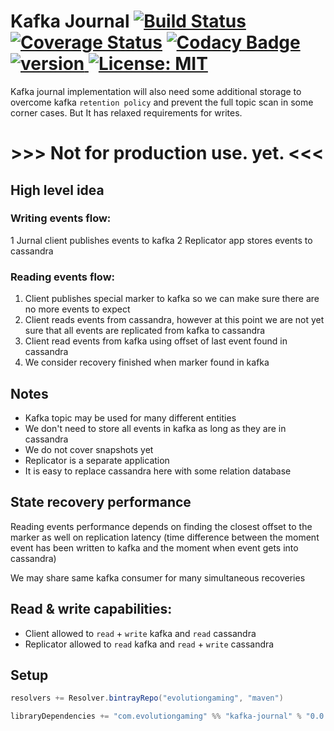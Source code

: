# Kafka Journal [![Build Status](https://travis-ci.org/evolution-gaming/kafka-journal.svg)](https://travis-ci.org/evolution-gaming/kafka-journal) [![Coverage Status](https://coveralls.io/repos/evolution-gaming/kafka-journal/badge.svg)](https://coveralls.io/r/evolution-gaming/kafka-journal) [![Codacy Badge](https://api.codacy.com/project/badge/Grade/fab03059b5f94fa5b1e7ad7bddfe8b07)](https://www.codacy.com/app/evolution-gaming/kafka-journal?utm_source=github.com&amp;utm_medium=referral&amp;utm_content=evolution-gaming/kafka-journal&amp;utm_campaign=Badge_Grade) [ ![version](https://api.bintray.com/packages/evolutiongaming/maven/kafka-journal/images/download.svg) ](https://bintray.com/evolutiongaming/maven/kafka-journal/_latestVersion) [![License: MIT](https://img.shields.io/badge/License-MIT-yellowgreen.svg)](https://opensource.org/licenses/MIT)

Kafka journal implementation will also need some additional storage to overcome kafka `retention policy` and prevent the full topic scan in some corner cases. 
But It has relaxed requirements for writes.

# >>> Not for production use. yet. <<<


## High level idea

### Writing events flow:

1 Jurnal client publishes events to kafka
2 Replicator app stores events to cassandra


### Reading events flow: 

1. Client publishes special marker to kafka so we can make sure there are no more events to expect
2. Client reads events from cassandra, however at this point we are not yet sure that all events are replicated from kafka to cassandra
3. Client read events from kafka using offset of last event found in cassandra
4. We consider recovery finished when marker found in kafka


## Notes

* Kafka topic may be used for many different entities
* We don't need to store all events in kafka as long as they are in cassandra
* We do not cover snapshots yet
* Replicator is a separate application
* It is easy to replace cassandra here with some relation database


## State recovery performance

Reading events performance depends on finding the closest offset to the marker as well on replication latency (time difference between the moment event has been written to kafka and the moment when event gets into cassandra)

We may share same kafka consumer for many simultaneous recoveries


## Read & write capabilities:
* Client allowed to `read` + `write` kafka and `read` cassandra
* Replicator allowed to `read` kafka and `read` + `write` cassandra


## Setup

```scala
resolvers += Resolver.bintrayRepo("evolutiongaming", "maven")

libraryDependencies += "com.evolutiongaming" %% "kafka-journal" % "0.0.1"
```
